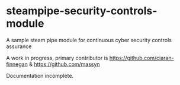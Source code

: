 # steampipe-security-controls-module
A sample steam pipe module for continuous cyber security controls assurance

A work in progress, primary contributor is https://github.com/ciaran-finnegan & https://github.com/massyn

Documentation incomplete.

